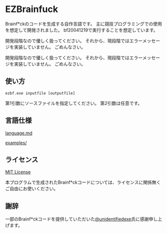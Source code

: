 # EZBrainfuck
Brainf*ckのコードを生成する自作言語です。
主に競技プログラミングでの使用を想定して開発されました。
bf20041219で実行することを想定しています。

開発段階なので優しく扱ってください。
それから、現段階ではエラーメッセージを実装していません。
ごめんなさい。


開発段階なので優しく扱ってください。
それから、現段階ではエラーメッセージを実装していません。
ごめんなさい。

## 使い方
```
ezbf.exe inputfile [outputfile]
```
第1引数にソースファイルを指定してください。
第2引数は任意です。

## 言語仕様
[language.md](./language.md)

[examples/](./examples)

## ライセンス

[MIT License](./LICENSE)

本プログラムで生成されたBrainf*ckコードについては、ライセンスに関係無くご自由にお使いください。

## 謝辞

一部のBrainf*ckコードを提供していただいた[@unidentifiedexe](https://gist.github.com/unidentifiedexe)氏に感謝申し上げます。
